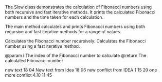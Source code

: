 The Slow class demonstrates the calculation of Fibonacci numbers using both recursive
and fast iterative methods. It prints the calculated Fibonacci numbers and the time
taken for each calculation.

The main method calculates and prints Fibonacci numbers using both recursive and fast iterative methods for a range of values.


Calculates the Fibonacci number recursively.
Calculates the Fibonacci number using a fast iterative method.

@param i The index of the Fibonacci number to calculate
@return The calculated Fibonacci number

new text 18 04
New text from Idea 18 06
new conflict from IDEA 1 15 20
one more conflict 4.10 11 45